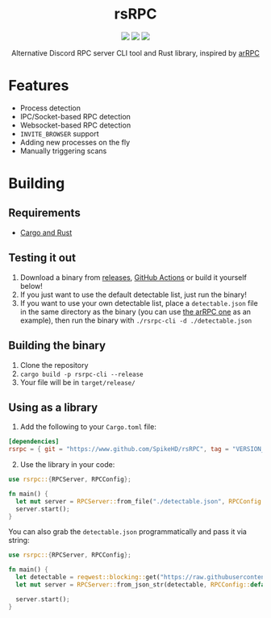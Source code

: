 <div align=center>
  <h1>rsRPC</h1>

  <div align="center">
    <img src="https://img.shields.io/github/actions/workflow/status/SpikeHD/rsRPC/build.yml" />
    <img src="https://img.shields.io/github/actions/workflow/status/SpikeHD/rsRPC/code_quality.yml?label=code quality" />
    <img src="https://img.shields.io/github/repo-size/SpikeHD/rsRPC" />
  </div>
  <p>Alternative Discord RPC server CLI tool and Rust library, inspired by <a href="https://github.com/OpenAsar/arRPC">arRPC</a></p>
</div>

# Features

* Process detection
* IPC/Socket-based RPC detection
* Websocket-based RPC detection
* `INVITE_BROWSER` support
* Adding new processes on the fly
* Manually triggering scans

# Building

## Requirements

- [Cargo and Rust](https://www.rust-lang.org/)

## Testing it out

1. Download a binary from [releases](https://github.com/SpikeHD/rsRPC/releases), [GitHub Actions](https://www.github.com/SpikeHD/rsRPC/actions) or build it yourself below!
2. If you just want to use the default detectable list, just run the binary!
3. If you want to use your own detectable list, place a `detectable.json` file in the same directory as the binary (you can use [the arRPC one](https://raw.githubusercontent.com/OpenAsar/arrpc/main/src/process/detectable.json) as an example), then run the binary with `./rsrpc-cli -d ./detectable.json`

## Building the binary

1. Clone the repository
2. `cargo build -p rsrpc-cli --release`
3. Your file will be in `target/release/`

## Using as a library

1. Add the following to your `Cargo.toml` file:

```toml
[dependencies]
rsrpc = { git = "https://www.github.com/SpikeHD/rsRPC", tag = "VERSION_NUMBER_HERE" }
```

2. Use the library in your code:

```rust
use rsrpc::{RPCServer, RPCConfig};

fn main() {
  let mut server = RPCServer::from_file("./detectable.json", RPCConfig::default());
  server.start();
}
```

You can also grab the `detectable.json` programmatically and pass it via string:
```rust
use rsrpc::{RPCServer, RPCConfig};

fn main() {
  let detectable = reqwest::blocking::get("https://raw.githubusercontent.com/OpenAsar/arrpc/main/src/process/detectable.json")?.text()?;
  let mut server = RPCServer::from_json_str(detectable, RPCConfig::default());

  server.start();
}
```
